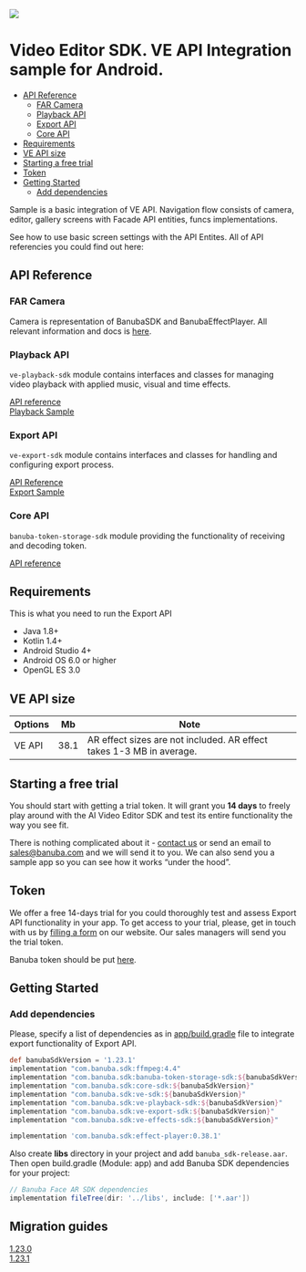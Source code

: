 [![](https://www.banuba.com/hubfs/Banuba_November2018/Images/Banuba%20SDK.png)](https://www.banuba.com/video-editor-sdk)

# Video Editor SDK. VE API Integration sample for Android.

- [API Reference](#API-Reference)
    + [FAR Camera](#FAR-Camera)
    + [Playback API](#Playback-API)
    + [Export API](#Export-API)
    + [Core API](#Core-API)
- [Requirements](#Requirements)
- [VE API size](#ve-api-size)
- [Starting a free trial](#Starting-a-free-trial)
- [Token](#Token)
- [Getting Started](#Getting-Started)
    + [Add dependencies](#Add-dependencies)

Sample is a basic integration of VE API. Navigation flow consists of camera, editor, gallery screens with Facade API entities, funcs implementations.

See how to use basic screen settings with the API Entites. All of API referencies you could find out here:

## API Reference
### FAR Camera

Camera is representation of BanubaSDK and BanubaEffectPlayer. All relevant information and docs is [here](https://docs.banuba.com/face-ar-sdk/android/android_overview).

### Playback API

```ve-playback-sdk``` module contains interfaces and classes for managing video playback with applied music, visual and time effects.

[API reference](https://github.com/Banuba/ve-sdk-android-playback-sample/blob/master/mddocs/playback/index.md)\
[Playback Sample](https://github.com/Banuba/ve-sdk-android-playback-sample)

### Export API

```ve-export-sdk``` module contains interfaces and classes for handling and configuring export process.

[API Reference](https://github.com/Banuba/ve-sdk-android-export-sample/blob/master/mddocs/index.md)\
[Export Sample](https://github.com/Banuba/ve-sdk-android-export-sample)

### Core API

```banuba-token-storage-sdk``` module providing the functionality of receiving and decoding token.

[API reference](https://github.com/Banuba/ve-sdk-android-playback-sample/blob/master/mddocs/tokenStorage/index.md)

## Requirements
This is what you need to run the Export API
- Java 1.8+
- Kotlin 1.4+
- Android Studio 4+
- Android OS 6.0 or higher
- OpenGL ES 3.0  

## VE API size

| Options | Mb      | Note |
| -------- | --------- | ----- |
| VE API  | 38.1 | AR effect sizes are not included. AR effect takes 1-3 MB in average.

## Starting a free trial

You should start with getting a trial token. It will grant you **14 days** to freely play around with the AI Video Editor SDK and test its entire functionality the way you see fit.

There is nothing complicated about it - [contact us](https://www.banuba.com/video-editor-sdk) or send an email to sales@banuba.com and we will send it to you. We can also send you a sample app so you can see how it works “under the hood”.


## Token
We offer а free 14-days trial for you could thoroughly test and assess Export API functionality in your app. To get access to your trial, please, get in touch with us by [filling a form](https://www.banuba.com/video-editor-sdk) on our website. Our sales managers will send you the trial token.

Banuba token should be put [here](https://github.com/Banuba/ve-api-android-integration-sample/blob/main/app/src/main/res/values/strings.xml#L3).

## Getting Started
### Add dependencies
Please, specify a list of dependencies as in [app/build.gradle](app/build.gradle) file to integrate export functionality of Export API.

``` groovy
def banubaSdkVersion = '1.23.1'
implementation "com.banuba.sdk:ffmpeg:4.4"
implementation "com.banuba.sdk:banuba-token-storage-sdk:${banubaSdkVersion}"
implementation "com.banuba.sdk:core-sdk:${banubaSdkVersion}"
implementation "com.banuba.sdk:ve-sdk:${banubaSdkVersion}"
implementation "com.banuba.sdk:ve-playback-sdk:${banubaSdkVersion}"
implementation "com.banuba.sdk:ve-export-sdk:${banubaSdkVersion}"
implementation "com.banuba.sdk:ve-effects-sdk:${banubaSdkVersion}"

implementation 'com.banuba.sdk:effect-player:0.38.1'
```

Also create **libs** directory in your project and add `banuba_sdk-release.aar`. Then open build.gradle (Module: app) and add Banuba SDK dependencies for your project:

``` groovy
// Banuba Face AR SDK dependencies
implementation fileTree(dir: '../libs', include: ['*.aar'])
```

## Migration guides
[1.23.0](https://vebanuba.notion.site/1-23-d91a638b6e714141a2ba53dfa1823918)\
[1.23.1](https://vebanuba.notion.site/1-23-1-3e683d15f95642528a02ce59b866b3da)
